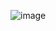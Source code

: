 ![image](https://user-images.githubusercontent.com/46294011/211280393-ca378307-2815-4606-81b9-bb26dee42f1e.png)
